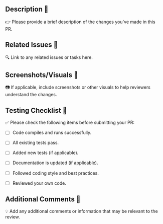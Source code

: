 <!--- 🚀 Pull Request Template 🚀 -->

## Description 📝

👉 Please provide a brief description of the changes you've made in this PR.

## Related Issues 🔗

🔍 Link to any related issues or tasks here.

## Screenshots/Visuals 📸

📷 If applicable, include screenshots or other visuals to help reviewers understand the changes.

## Testing Checklist 🧪

✅ Please check the following items before submitting your PR:

- [ ] Code compiles and runs successfully.
- [ ] All existing tests pass.
- [ ] Added new tests (if applicable).
- [ ] Documentation is updated (if applicable).
- [ ] Followed coding style and best practices.
- [ ] Reviewed your own code.


## Additional Comments 💬

💡 Add any additional comments or information that may be relevant to the review.

<!--- 🙏 Thank you for your contribution! 🙏 -->
